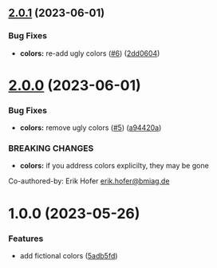 ## [2.0.1](https://github.com/semantic-conventional/demo-lib/compare/v2.0.0...v2.0.1) (2023-06-01)


### Bug Fixes

* **colors:** re-add ugly colors ([#6](https://github.com/semantic-conventional/demo-lib/issues/6)) ([2dd0604](https://github.com/semantic-conventional/demo-lib/commit/2dd0604e806b98ba555c810cb8ae7c4aee9c1cfa))

# [2.0.0](https://github.com/semantic-conventional/demo-lib/compare/v1.0.0...v2.0.0) (2023-06-01)


### Bug Fixes

* **colors:** remove ugly colors ([#5](https://github.com/semantic-conventional/demo-lib/issues/5)) ([a94420a](https://github.com/semantic-conventional/demo-lib/commit/a94420a261a18a401be01c5b9991b6eb3915d534))


### BREAKING CHANGES

* **colors:** if you address colors explicilty, they may be gone

Co-authored-by: Erik Hofer <erik.hofer@bmiag.de>

# 1.0.0 (2023-05-26)


### Features

* add fictional colors ([5adb5fd](https://github.com/semantic-conventional/demo-lib/commit/5adb5fde71a8def3f8f0e44a1a332eb71fe87f3b))
